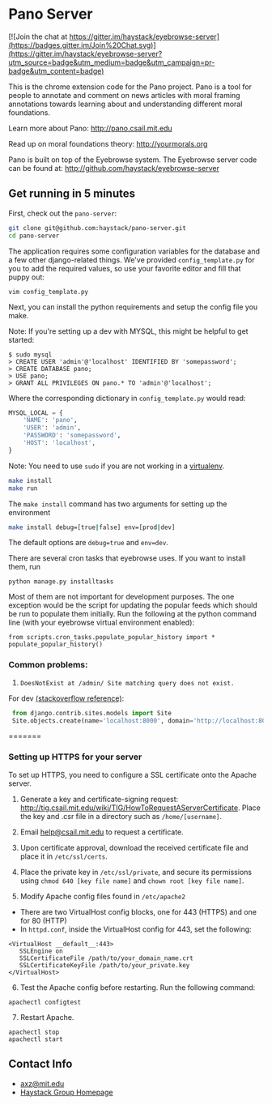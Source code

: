 Pano Server
===========
[![Join the chat at https://gitter.im/haystack/eyebrowse-server](https://badges.gitter.im/Join%20Chat.svg)](https://gitter.im/haystack/eyebrowse-server?utm_source=badge&utm_medium=badge&utm_campaign=pr-badge&utm_content=badge)

This is the chrome extension code for the Pano project. Pano is a tool for people to annotate and comment on news articles with moral framing annotations towards learning about and understanding different moral foundations.

Learn more about Pano: http://pano.csail.mit.edu

Read up on moral foundations theory: http://yourmorals.org

Pano is built on top of the Eyebrowse system. The Eyebrowse server code can be found at: http://github.com/haystack/eyebrowse-server

## Get running in 5 minutes

First, check out the `pano-server`:

```bash
git clone git@github.com:haystack/pano-server.git
cd pano-server
```
The application requires some configuration variables for the database and a few
other django-related things. We've provided `config_template.py` for you to
add the required values, so use your favorite editor and fill that puppy out:

```vim
vim config_template.py
```
Next, you can install the python requirements and setup the config file you make.

Note: If you're setting up a dev with MYSQL, this might be helpful to get
started:

```mysql
$ sudo mysql
> CREATE USER 'admin'@'localhost' IDENTIFIED BY 'somepassword';
> CREATE DATABASE pano;
> USE pano;
> GRANT ALL PRIVILEGES ON pano.* TO 'admin'@'localhost';
```

Where the corresponding dictionary in `config_template.py` would read:
```python
MYSQL_LOCAL = {
    'NAME': 'pano',
    'USER': 'admin',
    'PASSWORD': 'somepassword',
    'HOST': 'localhost',
}
```

Note: You need to use `sudo` if you are not working in a
[virtualenv](http://docs.python-guide.org/en/latest/dev/virtualenvs/).

```bash
make install
make run
```

The `make install` command has two arguments for setting up the environment
```bash
make install debug=[true|false] env=[prod|dev]
```
The default options are `debug=true` and `env=dev`.

There are several cron tasks that eyebrowse uses. If you want to install them, run
```
python manage.py installtasks
```
Most of them are not important for development purposes. The one exception 
would be the script for updating the popular feeds which should be run to
populate them initially. Run the following at the python command line (with
your eyebrowse virtual environment enabled):
```
from scripts.cron_tasks.populate_popular_history import *
populate_popular_history()
```


### Common problems:

1. `DoesNotExist at /admin/ Site matching query does not exist.`

For dev [(stackoverflow reference)](http://stackoverflow.com/questions/11476210/getting-site-matching-query-does-not-exist-error-after-creating-django-admin):
  ```python
   from django.contrib.sites.models import Site
   Site.objects.create(name='localhost:8000', domain='http://localhost:8000')
  ```
=======

### Setting up HTTPS for your server 

To set up HTTPS, you need to configure a SSL certificate onto the Apache server.

1. Generate a key and certificate-signing request: http://tig.csail.mit.edu/wiki/TIG/HowToRequestAServerCertificate. Place the key and .csr file in a directory such as `/home/[username]`.

2. Email help@csail.mit.edu to request a certificate.

3. Upon certificate approval, download the received certificate file and place it in `/etc/ssl/certs`.

4. Place the private key in `/etc/ssl/private`, and secure its permissions using `chmod 640 [key file name]` and `chown root [key file name]`.

5. Modify Apache config files found in `/etc/apache2`
 + There are two VirtualHost config blocks, one for 443 (HTTPS) and one for 80 (HTTP)
 + In `httpd.conf`, inside the VirtualHost config for 443, set the following:
 
 ```
 <VirtualHost __default__:443>
    SSLEngine on
    SSLCertificateFile /path/to/your_domain_name.crt
    SSLCertificateKeyFile /path/to/your_private.key
 </VirtualHost>
 ```
6. Test the Apache config before restarting. Run the following command:
```
apachectl configtest
```

7. Restart Apache.
```
apachectl stop
apachectl start
```

## Contact Info
+ [axz@mit.edu](mailto:axz@mit.edu)
+ [Haystack Group Homepage](http://haystack.csail.mit.edu/)
